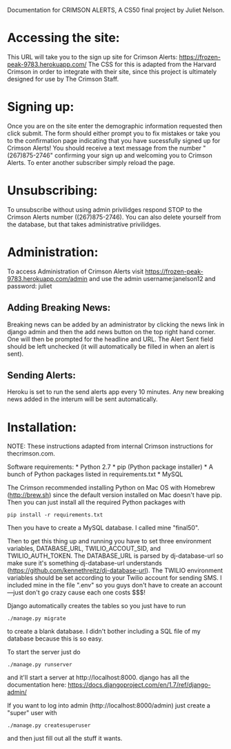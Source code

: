 Documentation for CRIMSON ALERTS, A CS50 final project by Juliet Nelson.

Accessing the site:
===================
This URL will take you to the sign up site for Crimson Alerts: https://frozen-peak-9783.herokuapp.com/
The CSS for this is adapted from the Harvard Crimson in order to integrate with their site, since this project is ultimately designed for use
by The Crimson Staff.

Signing up:
===========
Once you are on the site enter the demographic information requested then click submit. The form should either prompt you to fix mistakes or take you to the confirmation page indicating that you have sucessfully signed up for Crimson Alerts! You should receive a text message from the number "(267)875-2746" confirming your sign up and welcoming you to Crimson Alerts. To enter another subscriber simply reload the page. 

Unsubscribing:
==============
To unsubscribe without using admin privilidges respond STOP to the Crimson Alerts number ((267)875-2746). You can also delete yourself from the database, but that takes administrative privilidges. 

Administration: 
===============
To access Administration of Crimson Alerts visit https://frozen-peak-9783.herokuapp.com/admin and use the admin username:janelson12 and password: juliet

Adding Breaking News:
---------------------
Breaking news can be added by an administrator by clicking the news link in django admin and then the add news button on the top right hand corner. One will then be prompted for the headline and URL. The Alert Sent field should be left unchecked (it will automatically be filled in when an alert is sent).

Sending Alerts:
---------------
Heroku is set to run the send alerts app every 10 minutes. Any new breaking news added in the interum will be sent automatically.

Installation:
=============

NOTE: These instructions adapted from internal Crimson instructions for thecrimson.com.

Software requirements:
    * Python 2.7
    * pip (Python package installer)
    * A bunch of Python packages listed in requirements.txt
    * MySQL
    
The Crimson recommended installing Python on Mac OS with Homebrew (http://brew.sh) since the default version installed on Mac doesn't have pip. Then you can just install all the required Python packages with

    pip install -r requirements.txt

Then you have to create a MySQL database. I called mine "final50".

Then to get this thing up and running you have to set three environment variables, DATABASE_URL, TWILIO_ACCOUT_SID, and TWILIO_AUTH_TOKEN. The DATABASE_URL is parsed by dj-database-url so make sure it's something dj-database-url understands (https://github.com/kennethreitz/dj-database-url). The TWILIO environment variables should be set according to your Twilio account for sending SMS. I included mine in the file ".env" so you guys don't have to create an account—just don't go crazy cause each one costs $$$!
	
Django automatically creates the tables so you just have to run

    ./manage.py migrate

to create a blank database. I didn't bother including a SQL file of my database because this is so easy.

To start the server just do

    ./manage.py runserver
    
and it'll start a server at http://localhost:8000. django has all the documentation here: https://docs.djangoproject.com/en/1.7/ref/django-admin/

If you want to log into admin (http://localhost:8000/admin) just create a "super" user with 

    ./manage.py createsuperuser
    
and then just fill out all the stuff it wants.
